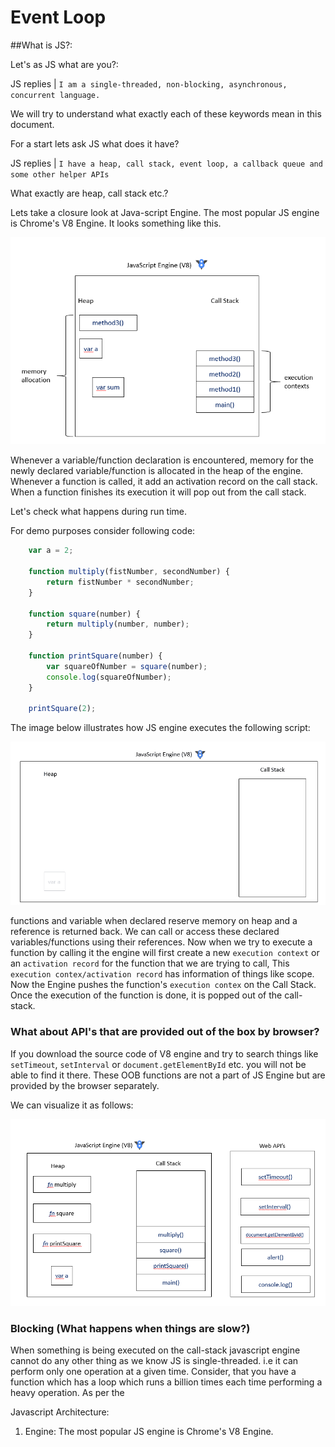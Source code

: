 Event Loop
==========

##What is JS?:

Let's as JS what are you?:

JS replies |
`I am a single-threaded, non-blocking, asynchronous, concurrent language.`

We will try to understand what exactly each of these keywords mean in this document.

For a start lets ask JS what does it have?

JS replies |
`I have a heap, call stack, event loop, a callback queue and some other helper APIs`

What exactly are heap, call stack etc.?

Lets take a closure look at Java-script Engine.
The most popular JS engine is Chrome's V8 Engine.
It looks something like this.

![v8](../images/v8-engine.png)

Whenever a variable/function declaration is encountered, memory for the newly declared variable/function is allocated in the heap of the engine.
Whenever a function is called, it add an activation record on the call stack.
When a function finishes its execution it will pop out from the call stack.

Let's check what happens during run time.

For demo purposes consider following code:  

```js
    var a = 2;
    
    function multiply(fistNumber, secondNumber) {
        return fistNumber * secondNumber;
    }
    
    function square(number) {
        return multiply(number, number);
    }
    
    function printSquare(number) {
        var squareOfNumber = square(number);
        console.log(squareOfNumber);
    }
    
    printSquare(2);
```

The image below illustrates how JS engine executes the following script:

![call-stack](../images/call-stack.gif)

functions and variable when declared reserve memory on heap and a reference is returned back.
We can call or access these declared variables/functions using their references.
Now when we try to execute a function by calling it the engine will first create a new `execution context` or an `activation record` for the function that we are trying to call, This `execution contex/activation record` has information of things like scope.
Now the Engine pushes the function's `execution contex` on the Call Stack.
Once the execution of the function is done, it is popped out of the call-stack.  

### What about API's that are provided out of the box by browser?
If you download the source code of V8 engine and try to search things like `setTimeout`, `setInterval` or `document.getElementById` etc. you will not be able to find it there.
These OOB functions are not a part of JS Engine but are provided by the browser separately.

We can visualize it as follows:

![web-apis](../images/web-apis.png)

### Blocking (What happens when things are slow?)

When something is being executed on the call-stack javascript engine cannot do any other thing as we know JS is single-threaded. i.e it can perform only one operation at a given time.
Consider, that you have a function which has a loop which runs a billion times each time performing a heavy operation. As per the  

  

 

Javascript Architecture:

 1. Engine: The most popular JS engine is Chrome's V8 Engine.    

